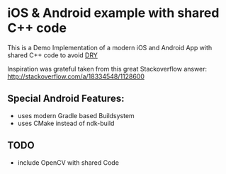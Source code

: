# iOS & Android example with shared C++ code
This is a Demo Implementation of a modern iOS and Android App with shared C++ code to avoid [DRY](https://en.wikipedia.org/wiki/Don%27t_repeat_yourself)

Inspiration was grateful taken from this great Stackoverflow answer: http://stackoverflow.com/a/18334548/1128600

## Special Android Features:
- uses modern Gradle based Buildsystem
- uses CMake instead of ndk-build

## TODO
- include OpenCV with shared Code

